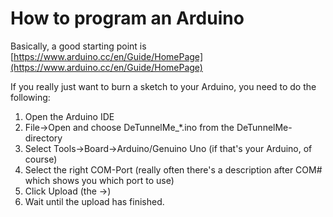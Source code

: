 # How to program an Arduino

Basically, a good starting point is [https://www.arduino.cc/en/Guide/HomePage](https://www.arduino.cc/en/Guide/HomePage)

If you really just want to burn a sketch to your Arduino, you need to do the following:

1. Open the Arduino IDE
2. File→Open and choose DeTunnelMe_*.ino from the DeTunnelMe-directory
3. Select Tools→Board→Arduino/Genuino Uno (if that's your Arduino, of course)
4. Select the right COM-Port (really often there's a description after COM# which shows you which port to use)
5. Click Upload (the →)
6. Wait until the upload has finished.